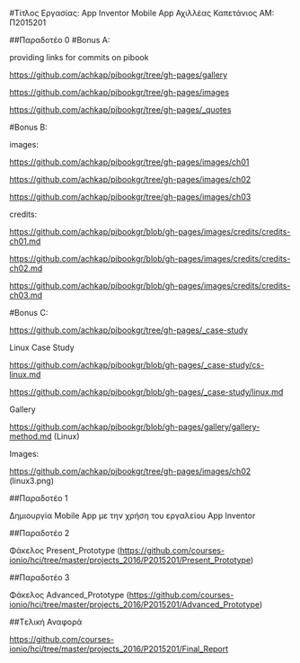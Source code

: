 ﻿#Τίτλος Εργασίας: App Inventor Mobile App
Αχιλλέας Καπετάνιος
ΑΜ: Π2015201

##Παραδοτέο 0
#Bonus A:

providing links for commits on pibook

https://github.com/achkap/pibookgr/tree/gh-pages/gallery

https://github.com/achkap/pibookgr/tree/gh-pages/images

https://github.com/achkap/pibookgr/tree/gh-pages/_quotes

#Bonus B:

images:

https://github.com/achkap/pibookgr/tree/gh-pages/images/ch01

https://github.com/achkap/pibookgr/tree/gh-pages/images/ch02

https://github.com/achkap/pibookgr/tree/gh-pages/images/ch03

credits:

https://github.com/achkap/pibookgr/blob/gh-pages/images/credits/credits-ch01.md

https://github.com/achkap/pibookgr/blob/gh-pages/images/credits/credits-ch02.md

https://github.com/achkap/pibookgr/blob/gh-pages/images/credits/credits-ch03.md

#Bonus C:

https://github.com/achkap/pibookgr/tree/gh-pages/_case-study

Linux Case Study

https://github.com/achkap/pibookgr/blob/gh-pages/_case-study/cs-linux.md

https://github.com/achkap/pibookgr/blob/gh-pages/_case-study/linux.md

Gallery

https://github.com/achkap/pibookgr/blob/gh-pages/gallery/gallery-method.md   (Linux)

Images:

https://github.com/achkap/pibookgr/tree/gh-pages/images/ch02  (linux3.png)


##Παραδοτέο 1

Δημιουργία Mobile App με την χρήση του εργαλείου App Inventor 


##Παραδοτέο 2

Φάκελος Present_Prototype (https://github.com/courses-ionio/hci/tree/master/projects_2016/P2015201/Present_Prototype)

##Παραδοτέο 3

Φάκελος Advanced_Prototype (https://github.com/courses-ionio/hci/tree/master/projects_2016/P2015201/Advanced_Prototype)


##Tελική Αναφορά

https://github.com/courses-ionio/hci/tree/master/projects_2016/P2015201/Final_Report
